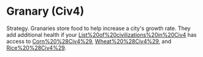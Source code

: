 # Granary (Civ4)

Strategy.
Granaries store food to help increase a city's growth rate. They add additional health if your [List%20of%20civilizations%20in%20Civ4](civ) has access to [Corn%20%28Civ4%29](Corn), [Wheat%20%28Civ4%29](Wheat), and [Rice%20%28Civ4%29](Rice).